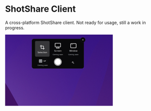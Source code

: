 # ShotShare Client

A cross-platform ShotShare client. Not ready for usage, still a work in progress.

![screenshot](./.github/images/screenshot.png)